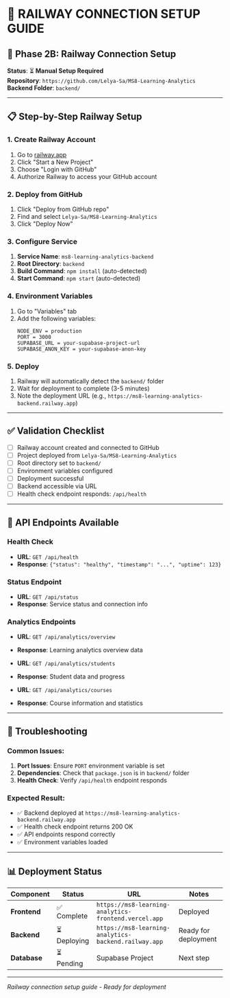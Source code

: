 # 🚂 **RAILWAY CONNECTION SETUP GUIDE**

## 🎯 **Phase 2B: Railway Connection Setup**

**Status**: ⏳ **Manual Setup Required**  
**Repository**: `https://github.com/Lelya-Sa/MS8-Learning-Analytics`  
**Backend Folder**: `backend/`

---

## 📋 **Step-by-Step Railway Setup**

### **1. Create Railway Account**
1. Go to [railway.app](https://railway.app)
2. Click "Start a New Project"
3. Choose "Login with GitHub"
4. Authorize Railway to access your GitHub account

### **2. Deploy from GitHub**
1. Click "Deploy from GitHub repo"
2. Find and select `Lelya-Sa/MS8-Learning-Analytics`
3. Click "Deploy Now"

### **3. Configure Service**
1. **Service Name**: `ms8-learning-analytics-backend`
2. **Root Directory**: `backend`
3. **Build Command**: `npm install` (auto-detected)
4. **Start Command**: `npm start` (auto-detected)

### **4. Environment Variables**
1. Go to "Variables" tab
2. Add the following variables:
   ```
   NODE_ENV = production
   PORT = 3000
   SUPABASE_URL = your-supabase-project-url
   SUPABASE_ANON_KEY = your-supabase-anon-key
   ```

### **5. Deploy**
1. Railway will automatically detect the `backend/` folder
2. Wait for deployment to complete (3-5 minutes)
3. Note the deployment URL (e.g., `https://ms8-learning-analytics-backend.railway.app`)

---

## ✅ **Validation Checklist**

- [ ] Railway account created and connected to GitHub
- [ ] Project deployed from `Lelya-Sa/MS8-Learning-Analytics`
- [ ] Root directory set to `backend/`
- [ ] Environment variables configured
- [ ] Deployment successful
- [ ] Backend accessible via URL
- [ ] Health check endpoint responds: `/api/health`

---

## 🔧 **API Endpoints Available**

### **Health Check**
- **URL**: `GET /api/health`
- **Response**: `{"status": "healthy", "timestamp": "...", "uptime": 123}`

### **Status Endpoint**
- **URL**: `GET /api/status`
- **Response**: Service status and connection info

### **Analytics Endpoints**
- **URL**: `GET /api/analytics/overview`
- **Response**: Learning analytics overview data

- **URL**: `GET /api/analytics/students`
- **Response**: Student data and progress

- **URL**: `GET /api/analytics/courses`
- **Response**: Course information and statistics

---

## 🔧 **Troubleshooting**

### **Common Issues**:
1. **Port Issues**: Ensure `PORT` environment variable is set
2. **Dependencies**: Check that `package.json` is in `backend/` folder
3. **Health Check**: Verify `/api/health` endpoint responds

### **Expected Result**:
- ✅ Backend deployed at `https://ms8-learning-analytics-backend.railway.app`
- ✅ Health check endpoint returns 200 OK
- ✅ API endpoints respond correctly
- ✅ Environment variables loaded

---

## 📊 **Deployment Status**

| Component | Status | URL | Notes |
|-----------|--------|-----|-------|
| **Frontend** | ✅ Complete | `https://ms8-learning-analytics-frontend.vercel.app` | Deployed |
| **Backend** | ⏳ Deploying | `https://ms8-learning-analytics-backend.railway.app` | Ready for deployment |
| **Database** | ⏳ Pending | Supabase Project | Next step |

---

*Railway connection setup guide - Ready for deployment*
